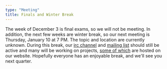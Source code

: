 ```yaml
---
type: "Meeting"
title: Finals and Winter Break
---
```

The week of December 3 is final exams, so we will not be meeting. In addition, the next few weeks are winter break, so our next meeting is Thursday, January 10 at 7 PM. The topic and location are currently unknown. During this break, our [irc channel](/irc) and [mailing list](http://mail.cse.ohio-state.edu/mailman/listinfo/opensource) should still be active and many will be working on projects, [some of which](/git) are hosted on our website. Hopefully everyone has an enjoyable break, and we'll see you next quarter.
